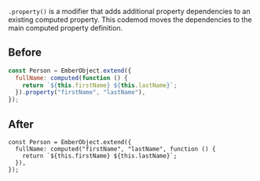 `.property()` is a modifier that adds additional property dependencies to an existing computed property. This codemod moves the dependencies to the main computed property definition.

## Before

```jsx
const Person = EmberObject.extend({
  fullName: computed(function () {
    return `${this.firstName} ${this.lastName}`;
  }).property("firstName", "lastName"),
});
```

## After

```tsx
const Person = EmberObject.extend({
  fullName: computed("firstName", "lastName", function () {
    return `${this.firstName} ${this.lastName}`;
  }),
});
```
